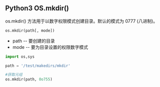 ## Python3 OS.mkdir()

os.mkdir() 方法用于以数字权限模式创建目录。默认的模式为 0777 (八进制)。

```python
os.mkdir(path[, mode])
```

* path -- 要创建的目录
* mode -- 要为目录设置的权限数字模式

```python
import os,sys

path = '/test/makedirs/mkdir'

#获取元组
os.mkdir(path, 0o755)
```
